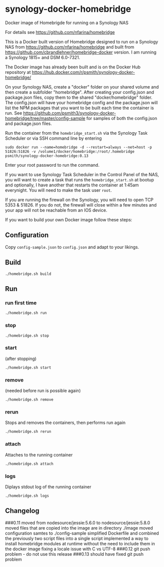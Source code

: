 
# synology-docker-homebridge

Docker image of Homebrigde for running on a Synology NAS

For details see https://github.com/nfarina/homebridge

This is a Docker built version of Homebridge designed to run on a Synology NAS from https://github.com/nfarina/homebridge and built from https://github.com/cbrandlehner/homebridge-docker version. I am running a Synology 1815+ and DSM 6.0-7321.

The Docker image has already been built and is on the Docker Hub repository at https://hub.docker.com/r/psmith/synology-docker-homebridge/ 

On your Synology NAS, create a "docker" folder on your shared volume and then create a subfolder "homebridge". After creating your config.json and package.json files, copy them to the shared "docker/homebridge" folder. The config.json will have your homebridge config and the package.json will list the NPM packages that you want to be built each time the container is run. See https://github.com/psmith3/synology-docker-homebridge/tree/master/config-sample for samples of both the config.json and package.json files.

Run the container from the `homebridge_start.sh` via the Synology Task Scheduler or via SSH command line by entering

`sudo docker run --name=homebridge -d --restart=always --net=host -p 51826:51826 -v /volume1/docker/homebridge:/root/.homebridge psmith/synology-docker-homebridge:0.13`

Enter your root password to run the command.

If you want to use Synology Task Scheduler in the Control Panel of the NAS, you will want to create a task that runs the `homebridge_start.sh` at bootup and optionally, I have another that restarts the container at 1:45am everynight. You will need to make the task user `root`.

If you are running the firewall on the Synology, you will need to open TCP 5353 & 51826. If you do not, the firewall will close within a few minutes and your app will not be reachable from an IOS device.

If you want to build your own Docker image follow these steps:
## Configuration

Copy `config-sample.json` to `config.json` and adapt to your likings.

## Build

`./homebridge.sh build`

## Run

### run first time

`./homebridge.sh run`

### stop

`./homebridge.sh stop`

### start

(after stopping)

`./homebridge.sh start`

### remove

(needed before run is possible again)

`./homebridge.sh remove`

### rerun

Stops and removes the containers, then performs run again

`./homebridge.sh rerun`

### attach

Attaches to the running container

`./homebridge.sh attach`

### logs

Diplays stdout log of the running container

`./homebridge.sh logs`

## Changelog
###0.11
moved from nodesource/jessie:5.6.0 to nodesource/jessie:5.8.0
moved files that are copied into the image are in directory ./image
moved configuration samtes to ./config-sample
simplified Dockerfile and combined the previously two script files into a single script
implemented a way to install homebridge modules at runtime without the need to include them in the docker image
fixing a locale issue with C vs UTF-8
###0.12
git push problem - do not use this release
###0.13
should have fixed git push problem
